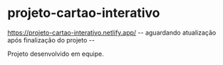 # projeto-cartao-interativo
https://projeto-cartao-interativo.netlify.app/ -- aguardando atualização após finalização do projeto --

Projeto desenvolvido em equipe. 

